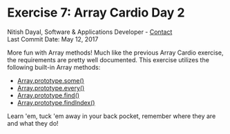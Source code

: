 # Exercise 7: Array Cardio Day 2
Nitish Dayal, Software & Applications Developer - [Contact](http://nitishdayal.me)  
Last Commit Date: May 12, 2017

More fun with Array methods! Much like the previous Array Cardio exercise, the 
  requirements are pretty well documented. This exercise utilizes the following
  built-in Array methods:
- [Array.prototype.some()](https://developer.mozilla.org/en-US/docs/Web/JavaScript/Reference/Global_Objects/Array/some)
- [Array.prototype.every()](https://developer.mozilla.org/en-US/docs/Web/JavaScript/Reference/Global_Objects/Array/every)
- [Array.prototype.find()](https://developer.mozilla.org/en-US/docs/Web/JavaScript/Reference/Global_Objects/Array/find)
- [Array.prototype.findIndex()](https://developer.mozilla.org/en-US/docs/Web/JavaScript/Reference/Global_Objects/Array/findIndex)

Learn 'em, tuck 'em away in your back pocket, remember where they are and what they do!
